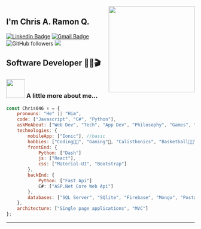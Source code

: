 <img align='right' src="https://camo.githubusercontent.com/3b7c592ede97b6138ffd4b1cc1541c2f3b11fd39/687474703a2f2f33312e6d656469612e74756d626c722e636f6d2f31376665613932306666333665663466356238373764353231366137616164392f74756d626c725f6d6f39786a65387a5a34317163626975666f315f313238302e676966" width="230">

## I'm Chris A. Ramon Q. 
[![Linkedin Badge](https://img.shields.io/badge/-ChrisAlexander-blue?style=flat-square&logo=Linkedin&logoColor=white&link=https://do.linkedin.com/public-profile/in/chris-a-ram%C3%B3n-q-2275321b2?challengeId=AQFvp_jBO6vhWwAAAXOOpYG4f6g1NSyRnapZ1DGK7rihUcE9N26t9tLux7bIwECNQcALfhGK0j1EvNtaky_8JAyEyQFTfoLUKw&submissionId=334f3de8-5c83-2516-6d08-1c431e234e65)](https://do.linkedin.com/public-profile/in/chris-a-ram%C3%B3n-q-2275321b2?challengeId=AQFvp_jBO6vhWwAAAXOOpYG4f6g1NSyRnapZ1DGK7rihUcE9N26t9tLux7bIwECNQcALfhGK0j1EvNtaky_8JAyEyQFTfoLUKw&submissionId=334f3de8-5c83-2516-6d08-1c431e234e65)
[![Gmail Badge](https://img.shields.io/badge/-ChrisJobs046@gmail.com-c14438?style=flat-square&logo=Gmail&logoColor=white&link=mailto:ChrisJobs046@gmail.com)](mailto:ChrisJobs046@gmail.com)
![GitHub followers](https://img.shields.io/github/followers/ChrisJobs046?label=Follow&style=social)
![](https://visitor-badge.glitch.me/badge?page_id=ChrisJobs046)

## Software Developer 👨‍💻🎬

### <img src="https://media.giphy.com/media/PRU4TqzdyLCHS/giphy.gif" width="50"> A little more about me...  


```javascript
const Chris046 ✌ = {
    pronouns: "He" || "Him",
    code: ["Javascript", "C#", "Python"],
    askMeAbout: ["Web Dev", "Tech", "App Dev", "Philosophy", "Games", "Music🎶"],
    technologies: {
        mobileApp: ["Ionic"], //basic
        hobbies: ["Coding👨‍💻", "Gaming"👾, "Calisthenics", "Basketball🏀🏀", "Read Books📚"],
        frontEnd: {
            Python: ["Dash"]
            js: ["React"],
            css: ["Material-UI", "Bootstrap"]
        },
        backEnd: {
            Python: ["Fast Api"]
            C#: ["ASP.Net Core Web Api"]
        },
        databases: ["SQL Server", "SQlite", "Firebase", "Mongo", "PostgreSQL"]
    },
    architecture: ["Single page applications", "MVC"]
};
```

---------------------------------------------------------------------------------------------------------------------------------------------------------------------------------
